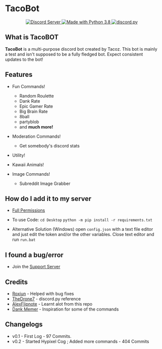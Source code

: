 # TacoBot

<p align="center">
  <a href="https://discord.gg/rUwx8gk">
    <img src="https://discordapp.com/api/guilds/663002132793917480/widget.png?style=shield" alt="Discord Server">
  <a href="https://www.python.org/downloads/">
    <img src="https://img.shields.io/badge/Made%20With-Python%203.8-blue.svg?style=for-the-badge" alt="Made with Python 3.8">
  </a>
  <a href="https://github.com/Rapptz/discord.py/">
      <img src="https://img.shields.io/badge/discord-py-blue.svg" alt="discord.py">
  </a>
</p>

## What is TacoBOT

**TacoBot** is a multi-purpose discord bot created by Tacoz. This bot is mainly a test and isn't supposed to be a fully fledged bot. Expect consistent updates to the bot!

## Features

- Fun Commands!

  - Random Roulette
  - Dank Rate
  - Epic Gamer Rate
  - Big Brain Rate
  - 8ball
  - partyblob
  - and **much more!**

- Moderation Commands!

  - Get somebody's discord stats

- Utility!
- Kawaii Animals!
- Image Commands!

  - Subreddit Image Grabber


## How do I add it to my server

- [Full Permissions](https://discord.com/oauth2/authorize?client_id=652111582662361100&scope=bot&permissions=8)
- To use Code: `cd Desktop` `python -m pip install -r requirements.txt`

- Alternative Solution (Windows) open `config.json` with a text file editor and just edit the token and/or the other variables. Close text editor and run `run.bat`

## I found a bug/error

- Join the [Support Server](https://discord.io/Tacoz)

## Credits

- [Roxiun](https://github.com/Roxiun/) - Helped with bug fixes
- [TheDrone7](https://repl.it/talk/learn/) - discord.py reference
- [AlexFlipnote](https://github.com/AlexFlipnote/discord_bot.py) - Learnt alot from this repo
- [Dank Memer](https://dankmemer.lol/commands) - Inspiration for some of the commands


## Changelogs

- v0.1 - First Log - 97 Commits.
- v0.2 - Started Hypixel Cog ; Added more commands - 404 Commits
